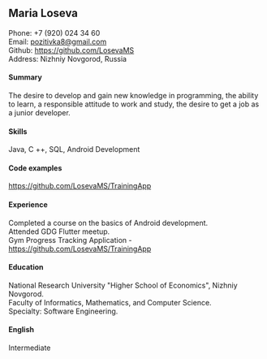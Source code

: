 ## Maria Loseva 

Phone: +7 (920) 024 34 60 <br>
Email: pozitivka8@gmail.com <br>
Github: https://github.com/LosevaMS <br>
Address: Nizhniy Novgorod, Russia


#### Summary 
The desire to develop and gain new knowledge in programming,
the ability to learn, a responsible attitude to work and study, 
the desire to get a job as a junior developer.
 

#### Skills 
Java, C ++, SQL, Android Development

#### Code examples
https://github.com/LosevaMS/TrainingApp

#### Experience
Completed a course on the basics of Android development. <br> Attended GDG Flutter meetup. <br>
Gym Progress Tracking Application - https://github.com/LosevaMS/TrainingApp

#### Education
National Research University "Higher School of Economics", 
Nizhniy Novgorod. <br>
Faculty of Informatics, Mathematics, and Computer Science. <br>
Specialty: Software Engineering.

#### English
Intermediate
